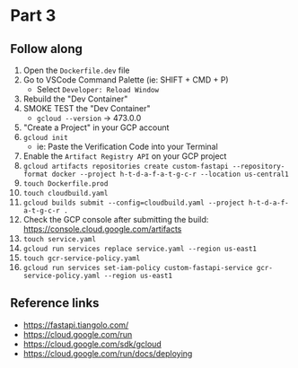 # Part 3

## Follow along

1. Open the `Dockerfile.dev` file
2. Go to VSCode Command Palette (ie: SHIFT + CMD + P)
    - Select `Developer: Reload Window`
3. Rebuild the "Dev Container"
4. SMOKE TEST the "Dev Container"
    - `gcloud --version` -> 473.0.0
5. "Create a Project" in your GCP account
6. `gcloud init`
    - ie: Paste the Verification Code into your Terminal
7. Enable the `Artifact Registry API` on your GCP project
8. `gcloud artifacts repositories create custom-fastapi --repository-format docker --project h-t-d-a-f-a-t-g-c-r --location us-central1`
9. `touch Dockerfile.prod`
10. `touch cloudbuild.yaml`
11. `gcloud builds submit --config=cloudbuild.yaml --project h-t-d-a-f-a-t-g-c-r .`
12. Check the GCP console after submitting the build: https://console.cloud.google.com/artifacts
13. `touch service.yaml`
14. `gcloud run services replace service.yaml --region us-east1`
15. `touch gcr-service-policy.yaml`
16. `gcloud run services set-iam-policy custom-fastapi-service gcr-service-policy.yaml --region us-east1`

## Reference links

- https://fastapi.tiangolo.com/
- https://cloud.google.com/run
- https://cloud.google.com/sdk/gcloud
- https://cloud.google.com/run/docs/deploying
